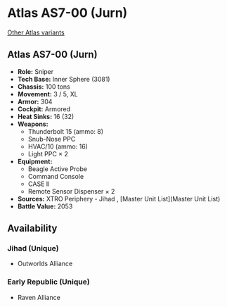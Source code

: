 # Atlas AS7-00 (Jurn) 

[Other Atlas variants](../atlas.md) 

## Atlas AS7-00 (Jurn) 

- **Role:** Sniper 
- **Tech Base:** Inner Sphere (3081) 
- **Chassis:** 100 tons 
- **Movement:** 3 / 5, XL 
- **Armor:** 304 
- **Cockpit:** Armored 
- **Heat Sinks:** 16 (32) 
- **Weapons:** 
  - Thunderbolt 15 (ammo: 8) 
  - Snub-Nose PPC 
  - HVAC/10 (ammo: 16) 
  - Light PPC × 2 
- **Equipment:** 
  - Beagle Active Probe 
  - Command Console 
  - CASE II 
  - Remote Sensor Dispenser × 2 
- **Sources:** XTRO Periphery - Jihad , [Master Unit List](Master Unit List) 
- **Battle Value:** 2053 

## Availability 

### Jihad (Unique) 

- Outworlds Alliance 

### Early Republic (Unique) 

- Raven Alliance 


